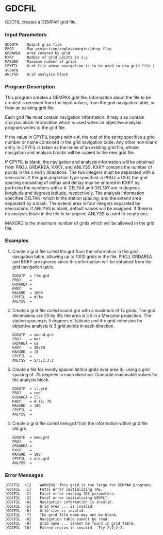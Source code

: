 # GDCFIL

GDCFIL creates a GEMPAK grid file.

### Input Parameters
 
    GDOUTF    Output grid file
    PROJ      Map projection/angles/margins|drop flag
    GRDAREA   Area covered by grid
    KXKY      Number of grid points in x;y
    MAXGRD    Maximum number of grids
    CPYFIL    Grid file whose navigation is to be used in new grid file | subare
    ANLYSS    Grid analysis block
 
 

### Program Description

This program creates a GEMPAK grid file.  Information about
the file to be created is received from the input values,
from the grid navigation table, or from an existing grid file.

Each grid file must contain navigation information.  It
may also contain analysis block information which is used
when an objective analysis program writes to the grid file.

If the value in CPYFIL begins with a #, the rest of the
string specifies a grid number or name contained in the
grid navigation table. Any other non-blank entry in CPYFIL
is taken as the name of an existing grid file, whose navigation
and analysis blocks will be copied to the new grid file.

If CPYFIL is blank, the navigation and analysis information
will be obtained from PROJ, GRDAREA, KXKY, and ANLYSS.  KXKY
contains the number of points in the x and y directions.
The two integers must be separated with a semicolon.  If
the grid projection type specified in PROJ is CED, the
grid spacing consisting of deltax and deltay may be entered
in KXKY by prefixing the numbers with a #.  DELTAX and DELTAY
are in degrees longitude and degrees latitude, respectively.
The analysis information specifies DELTAN, which is the
station spacing, and the extend area separated by a slash.
The extend area is four integers separated by semicolons.  If
ANLYSS is blank, default values will be assigned.  If there
is no analysis block in the file to be copied, ANLYSS is
used to create one.

MAXGRD is the maximum number of grids which will be allowed
in the grid file.


### Examples
 
1.  Create a grid file called lfm.grd from the information in
   the grid navigation table, allowing up to 1000 grids in the
   file.  PROJ, GRDAREA and KXKY are ignored since this
   information will be obtained from the grid navigation
   table.
        
        GDOUTF  = lfm.grd
        PROJ    =
        GRDAREA =
        KXKY    =
        MAXGRD  = 1000
        CPYFIL  = #lfm
        ANLYSS  =

2.  Create a grid file called sound.grd with a maximum of 15
   grids.  The grid dimensions are 20 by 30; the area
   is US in a Mercator projection.  The station
   spacing is 5 degrees of latitude and the grid extension
   for objective analysis is 3 grid points in each direction.
        
        GDOUTF  = sound.grd
        PROJ    = mer
        GRDAREA = us
        KXKY    = 20;30
        MAXGRD  = 15
        CPYFIL  =
        ANLYSS  = 5/3;3;3;3

3.  Create a file for evenly spaced lat/lon grids over area IL-
   using a grid spacing of .75 degrees in each direction.
   Compute reasonable values for the analysis block.
        
        GDOUTF  = il.grd
        PROJ    = ced
        GRDAREA = il-
        KXKY    = #.75;.75
        MAXGRD  = 100
        CPYFIL  =
        ANLYSS  =

4.  Create a grid file called new.grd from the information
   within grid file old.grd.
        
        GDOUTF  = new.grd
        PROJ    =
        GRDAREA =
        KXKY    =
        MAXGRD  = 100
        CPYFIL  = old.grd
        ANLYSS  =


### Error Messages
 
    [GDCFIL  +1]    WARNING: This grid is too large for GEMPAK programs.
    [GDCFIL  -1]    Fatal error initializing TAE.
    [GDCFIL  -2]    Fatal error reading TAE parameters.
    [GDCFIL  -3]    Fatal error initializing GEMPLT.
    [GDCFIL  -4]    Navigation information is invalid.
    [GDCFIL  -5]    Grid area ... is invalid.
    [GDCFIL  -6]    Grid size is invalid.
    [GDCFIL  -7]    The grid file name may not be blank.
    [GDCFIL  -8]    Navigation table cannot be read.
    [GDCFIL  -9]    Grid name ... cannot be found in grid table.
    [GDCFIL -10]    Extend region is invalid.  Try 2;2;2;2.
